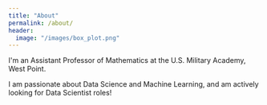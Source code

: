 ```yaml
---
title: "About"
permalink: /about/
header:
  image: "/images/box_plot.png"
---
```


I'm an Assistant Professor of Mathematics at the U.S. Military Academy, West Point.

I am passionate about Data Science and Machine Learning, and am actively looking for Data Scientist roles!
